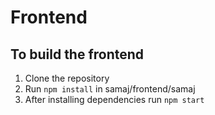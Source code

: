# Frontend

## To build the frontend

1. Clone the repository
2. Run `npm install` in samaj/frontend/samaj
3. After installing dependencies run `npm start`
